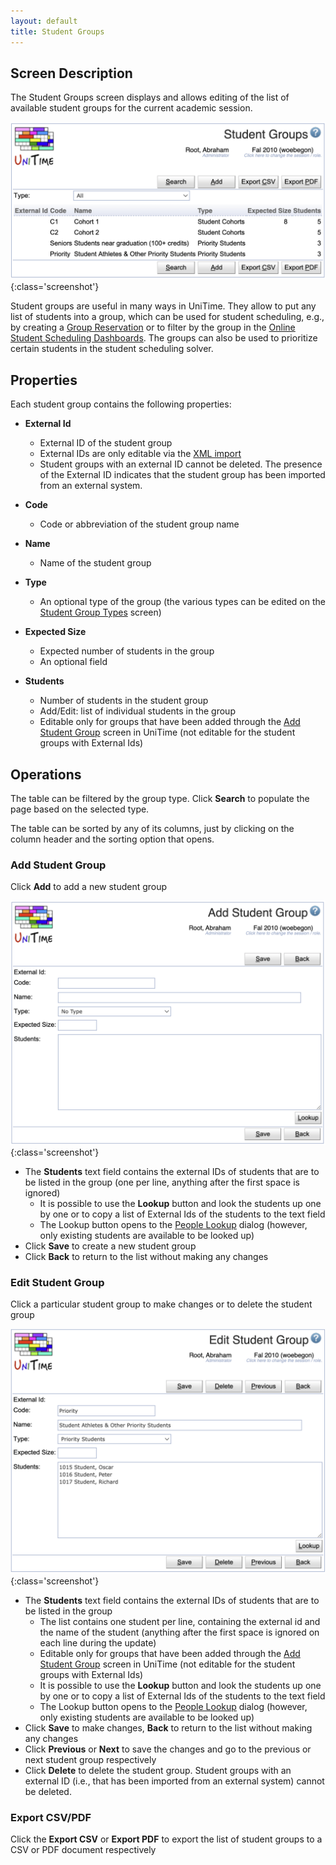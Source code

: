 ```yaml
---
layout: default
title: Student Groups
---
```



## Screen Description

The Student Groups screen displays and allows editing of the list of available student groups for the current academic session.

![Student Groups](images/student-groups-1.png){:class='screenshot'}

Student groups are useful in many ways in UniTime. They allow to put any list of students into a group, which can be used for student scheduling, e.g., by creating a [Group Reservation](reservations) or to filter by the group in the [Online Student Scheduling Dashboards](online-student-scheduling-dashboard). The groups can also be used to prioritize certain students in the student scheduling solver.

## Properties

Each student group contains the following properties:

* **External Id**
	* External ID of the student group
	* External IDs are only editable via the [XML import](https://www.unitime.org/uct_interfaces.php)
	* Student groups with an external ID cannot be deleted. The presence of the External ID indicates that the student group has been imported from an external system.

* **Code**
	* Code or abbreviation of the student group name

* **Name**
	* Name of the student group

* **Type**
	* An optional type of the group (the various types can be edited on the [Student Group Types](student-group-types) screen)

* **Expected Size**
	* Expected number of students in the group
	* An optional field

* **Students**
	* Number of students in the student group
	* Add/Edit: list of individual students in the group
	* Editable only for groups that have been added through the [Add Student Group](add-student-group) screen in UniTime (not editable for the student groups with External Ids)

## Operations

The table can be filtered by the group type. Click **Search** to populate the page based on the selected type.

The table can be sorted by any of its columns, just by clicking on the column header and the sorting option that opens.

### Add Student Group
Click **Add** to add a new student group

![Student Groups](images/student-groups-2.png){:class='screenshot'}

* The **Students** text field contains the external IDs of students that are to be listed in the group (one per line, anything after the first space is ignored)
	* It is possible to use the **Lookup** button and look the students up one by one or to copy a list of External Ids of the students to the text field
	* The Lookup button opens to the [People Lookup](people-lookup) dialog (however, only existing students are available to be looked up)
* Click **Save** to create a new student group
* Click **Back** to return to the list without making any changes

### Edit Student Group
Click a particular student group to make changes or to delete the student group

![Student Groups](images/student-groups-3.png){:class='screenshot'}

* The **Students** text field contains the external IDs of students that are to be listed in the group
	* The list contains one student per line, containing the external id and the name of the student (anything after the first space is ignored on each line during the update)
	* Editable only for groups that have been added through the [Add Student Group](add-student-group) screen in UniTime (not editable for the student groups with External Ids)
	* It is possible to use the **Lookup** button and look the students up one by one or to copy a list of External Ids of the students to the text field
	* The Lookup button opens to the [People Lookup](people-lookup) dialog (however, only existing students are available to be looked up)
* Click **Save** to make changes, **Back** to return to the list without making any changes
* Click **Previous** or **Next** to save the changes and go to the previous or next student group respectively
* Click **Delete** to delete the student group. Student groups with an external ID (i.e., that has been imported from an external system) cannot be deleted.

### Export CSV/PDF
Click the **Export CSV** or **Export PDF** to export the list of student groups to a CSV or PDF document respectively